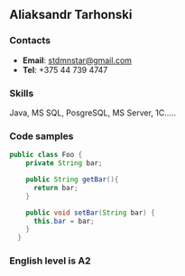 ## Aliaksandr Tarhonski

### Contacts
- __Email__: stdmnstar@gmail.com
- __Tel__: +375 44 739 4747

### Skills
Java, MS SQL, PosgreSQL, MS Server, 1C.....
### Code samples
```java
public class Foo {
    private String bar;

    public String getBar(){ 
      return bar; 
    }

    public void setBar(String bar) {
      this.bar = bar;
    }
  }
  ```
 ### English level is A2
